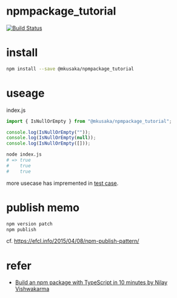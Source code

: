 # npmpackage_tutorial
[![Build Status](https://travis-ci.org/mkusaka/npmpackage_tutorial.svg?branch=master)](https://travis-ci.org/mkusaka/npmpackage_tutorial)

# install

```bash
npm install --save @mkusaka/npmpackage_tutorial
```

# useage

index.js
```js
import { IsNullOrEmpty } from "@mkusaka/npmpackage_tutorial";

console.log(IsNullOrEmpty(""));
console.log(IsNullOrEmpty(null));
console.log(IsNullOrEmpty([]));
```

```bash
node index.js
# => true
#    true
#    true
```

more usecase has impremented in [test case](./test/index.ts).

# publish memo
```bash
npm version patch
npm publish
```

cf. https://efcl.info/2015/04/08/npm-publish-pattern/

# refer
- [Build an npm package with TypeScript in 10 minutes by Nilay Vishwakarma](https://medium.com/@nilayvishwakarma/build-an-npm-package-with-typescript-by-nilay-vishwakarma-f303d7072f80)
